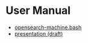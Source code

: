 
# User Manual

- [opensearch-machine.bash](opensearch-machine.1.md)
- <a href="presentation/" target="_blank">presentation (draft)</a>

